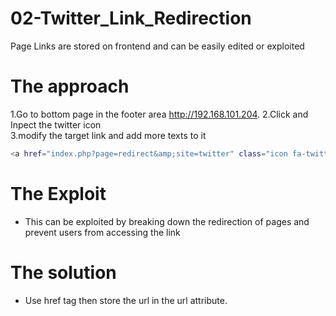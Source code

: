 # 02-Twitter_Link_Redirection

Page Links are stored on frontend and can be easily edited or exploited 

# The approach

1.Go to bottom page in the footer area http://192.168.101.204.
2.Click and Inpect the twitter icon  
3.modify the target link and add more texts to it

```bash
<a href="index.php?page=redirect&amp;site=twitter" class="icon fa-twitter"></a>
```

# The Exploit 

- This can be exploited by breaking down the redirection of pages and prevent users from accessing the link

# The solution

- Use href tag then store the url in the url attribute.